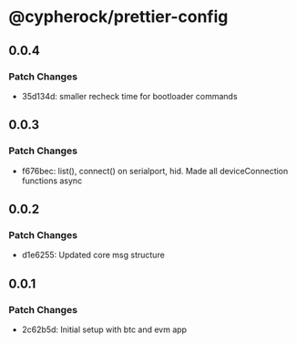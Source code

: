 # @cypherock/prettier-config

## 0.0.4

### Patch Changes

- 35d134d: smaller recheck time for bootloader commands

## 0.0.3

### Patch Changes

- f676bec: list(), connect() on serialport, hid. Made all deviceConnection functions async

## 0.0.2

### Patch Changes

- d1e6255: Updated core msg structure

## 0.0.1

### Patch Changes

- 2c62b5d: Initial setup with btc and evm app
